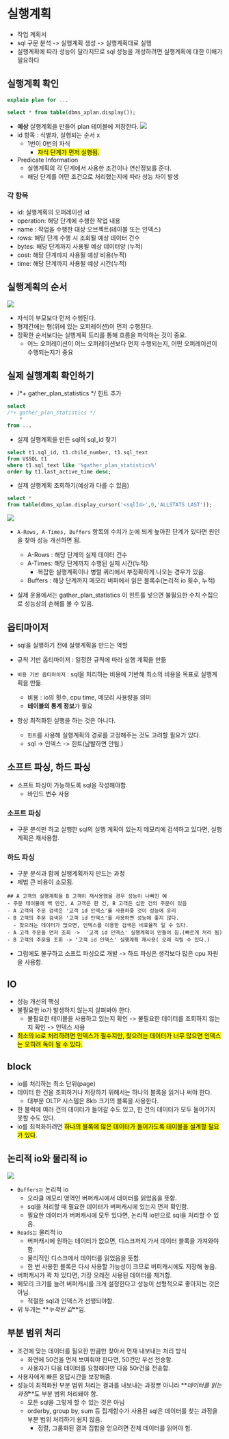 # 실행계획

- 작업 계획서
- sql 구문 분석 -> 실행계획 생성 -> 실행계획대로 실행
- 실행계획에 따라 성능이 달라지므로 sql 성능을 개성하려면 실행계획에 대한 이해가 필요하다

## 실행계획 확인

```sql
explain plan for ...

select * from table(dbms_xplan.display());
```

- **예상** 실행계획을 만들어 plan 테이블에 저장한다.
  ![](image/img.png)
- id 항목 : 식별자, 실행되는 순서 x
  - 1번이 0번의 자식
    - <mark>자식 단계가 먼저 실행됨.</mark>
- Predicate Information
  - 실행계획의 각 단계에서 사용한 조건이나 연산정보를 준다.
  - 해당 단계를 어떤 조건으로 처리했는지에 따라 성능 차이 발생

### 각 항목

- id: 실행계획의 오퍼레이션 id
- operation: 해당 단계에 수행한 작업 내용
- name : 작업을 수행한 대상 오브젝트(테이블 또는 인덱스)
- rows: 해당 단계 수행 시 조회될 예상 데이터 건수
- bytes: 해당 단계까지 사용될 예상 데이터양 (누적)
- cost: 해당 단계까지 사용될 예상 비용(누적)
- time: 해당 단계까지 사용될 예상 시간(누적)

## 실행계획의 순서

![](image/img_1.png)

- 자식이 부모보다 먼저 수행된다.
- 형제간에는 형(위에 있는 오퍼레이션)이 먼저 수행된다.
- 정확한 순서보다는 실행계획 트리를 통해 흐름을 파악하는 것이 중요.
  - 어느 오퍼레이션이 어느 오퍼레이션보다 먼저 수행되는지, 어떤 오퍼레이션이 수행되는지가 중요

## 실제 실행계획 확인하기

- /*+ gather_plan_statistics */ 힌트 추가

```sql
select
/*+ gather_plan_statistics */
    *
from ...


```

- 실제 실행계획을 만든 sql의 sql_id 찾기

```sql
select t1.sql_id, t1.child_number, t1.sql_text
from V$SQL t1
where t1.sql_text like '%gather_plan_statistics%'
order by t1.last_active_time desc;
```

- 실제 실행계획 조회하기(예상과 다를 수 있음)

```sql
select *
from table(dbms_xplan.display_cursor('<sqlId>',0,'ALLSTATS LAST'));
```

![](image/img_1.png)

- `A-Rows, A-Times, Buffers` 항목의 수치가 눈에 띄게 높아진 단계가 있다면 원인을 찾아 성능 개선하면 됨.

  - A-Rows : 해당 단계의 실제 데이터 건수
  - A-Times: 해당 단계까지 수행된 실제 시간(누적)
    - 복잡한 실행계획이나 병렬 쿼리에서 부정확하게 나오는 경우가 있음.
  - Buffers : 해당 단계까지 메모리 버퍼에서 읽은 블록수(논리적 io 횟수, 누적)
- 실제 운용에서는 gather_plan_statistics 이 힌트를 넣으면 불필요한 수치 수집으로 성능상의 손해를 볼 수 있음.

## 옵티마이저

- sql을 실행하기 전에 실행계획을 만드는 역할
- 규칙 기반 옵티마이저 : 일정한 규칙에 따라 실행 계획을 만듦
- `비용 기반 옵티마이저` : sql을 처리하는 비용에 기반해 최소의 비용을 목표로 실행계획을 만듦.

  - 비용 : io의 횟수, cpu time, 메모리 사용량을 의미
  - **테이블의 통계 정보**가 필요
- 항상 최적화된 실행을 하는 것은 아니다.

  - `힌트`를 사용해 실행계획의 경로를 고정해주는 것도 고려할 필요가 있다.
  - sql -> 인덱스 -> 힌트(남발하면 안됨.)

## 소프트 파싱, 하드 파싱

- 소프트 파싱이 가능하도록 sql을 작성해야함.
  - 바인드 변수 사용

### 소프트 파싱

- 구문 분석만 하고 실행한 sql의 실행 계획이 있는지 메모리에 검색하고 있다면, 실행계획은 재사용함.

### 하드 파싱

- 구분 분석과 함께 실행계획까지 만드는 과정
- 제법 큰 비용이 소모됨.

```
## A 고객의 실행계획을 B 고객이 재사용했을 경우 성능이 나빠진 예
- 주문 테이블에 백 만건, A 고객은 한 건, B 고객은 십만 건의 주문이 있음
- A 고객의 주문 검색은 '고객 id 인덱스'를 사용하즞 것이 성능에 유리
- B 고객의 주문 검색은 '고객 id 인덱스'를 사용하면 성능에 좋지 않다.
  - 찾으려는 데이터가 많으면, 인덱스를 이용한 검색은 비효율적 일 수 있다.
- A 고객 주문을 먼저 조회 ->  '고객 id 인덱스' 실행계획이 만들어 짐.(빠르게 처리 됨)
- B 고객의 주문을 조회 -> '고객 id 인덱스' 실행계획 재사용( 오래 걱릴 수 있다.)
```

- 그럼에도 불구하고 소프트 파싱으로 개발 -> 하드 파싱은 생각보다 많은 cpu 자원을 사용함.

## IO

- 성능 개선의 핵심
- 불필요한 io가 발생하지 않는지 살펴봐야 한다.
  - 불필요한 테이블을 사용하고 있는지 확인 -> 불필요한 데이터를 조회하지 않는지 확인 -> 인덱스 사용
- <mark>최소의 io로 처리하려면 인덱스가 필수지만, 찾으려는 데이터가 너무 많으면 인덱스는 오히려 독이 될 수 있다.</mark>

## block

- io를 처리하는 최소 단위(page)
- 데이터 한 건을 조회하거나 저장하기 위해서는 하나의 블록을 읽거나 써야 한다.
  - 대부분 OLTP 시스템은 8kb 크기의 블록을 사용한다.
- 한 블럭에 여러 건의 데이터가 들어갈 수도 있고, 한 건의 데이터가 모두 들어가지 못할 수도 있다.
- io를 최적화하려면 <mark>하나의 블록에 많은 데이터가 들어가도록 테이블을 설계할 필요가 있다</mark>.


## 논리적 io와 물리적 io
![](image/img_1.png)
- `Buffers는` 논리적 io
  - 오라클 메모리 영역인 버퍼캐시에서 데이터를 읽었음을 뜻함.
  - sql을 처리할 때 필요한 데이터가 버퍼캐시에 있는지 먼저 확인함.
  - 필요한 데이터가 버퍼캐시에 모두 있다면, 논리적 io만으로 sql을 처리할 수 있음.
- `Reads는` 물리적 io
  - 버퍼캐시에 원하는 데이터가 없으면, 디스크까지 가서 데이터 블록을 가져와야 함.
  - 물리적인 디스크에서 데이터를 읽었음을 뜻함.
  - 한 번 사용한 블록은 다시 사용할 가능성이 크므로 버퍼캐시에도 저장해 놓음.
- 버퍼캐시가 꽉 차 있다면, 가장 오래전 사용된 데이터를 제거함.
- 메모리 크기를 늘려 버퍼캐시를 크게 설정한다고 성능이 선형적으로 좋아지는 것은 아님.
  - 적절한 sql과 인덱스가 선행되야함.
- 위 두개는 **_누적된 값_**임.

## 부분 범위 처리
- 조건에 맞는 데이터를 필요한 만큼만 찾아서 먼재 내보내는 처리 방식
  - 화면에 50건을 먼저 보여줘야 한다면, 50건만 우선 전송함.
  - 사용자가 다음 데이터를 요청해야만 다음 50r건을 전송함.
- 사용자에게 빠른 응답시간을 보장해줌.
- 성능이 최적화된 부분 범위 처리는 결과를 내보내는 과정뿐 아니라 **_데이터를 읽는 과정_**도 부분 범위 처리돼야 함.
  - 모든 sql을 그렇게 할 수 있는 것은 아님
  - orderby, group by, sum 등 집계함수가 사용된 sql은 데이터를 찾는 과정을 부분 범위 처리하기 쉽지 않음.
    - 정렬, 그룹화된 결과 집합을 얻으려면 전체 데이터를 읽어야 함.
